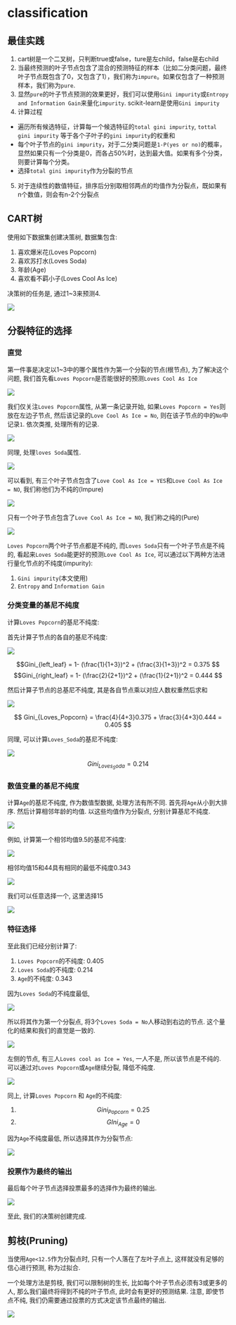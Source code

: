 # classification

## 最佳实践

1. cart树是一个二叉树，只判断true或false，ture是左child，false是右child
2. 当最终预测的叶子节点包含了混合的预测特征的样本（比如二分类问题，最终叶子节点既包含了0，又包含了1），我们称为`impure`。如果仅包含了一种预测样本，我们称为`pure`.
3. 显然`pure`的叶子节点预测的效果更好，我们可以使用`Gini impurity`或`Entropy and Information Gain`来量化`impurity`. scikit-learn是使用`Gini impurity`
4. 计算过程
  - 遍历所有候选特征，计算每一个候选特征的`total gini impurity`, `tottal gini impurity` 等于各个子叶子的`gini impurity`的权重和
  - 每个叶子节点的`gini impurity`，对于二分类问题是`1-P(yes or no)`的概率，显然如果只有一个分类是0，而各占50%时，达到最大值。如果有多个分类，则要计算每个分类。
  - 选择`total gini impurity`作为分裂的节点
5. 对于连续性的数值特征，排序后分别取相邻两点的均值作为分裂点，既如果有n个数值，则会有n-2个分裂点

## CART树

使用如下数据集创建决策树, 数据集包含:
1. 喜欢爆米花(Loves Popcorn)
2. 喜欢苏打水(Loves Soda)
3. 年龄(Age)
4. 喜欢看不羁小子(Loves Cool As Ice)

决策树的任务是, 通过1~3来预测4.

![](./CART_分类树/9.png)


## 分裂特征的选择

### 直觉
第一件事是决定以1~3中的哪个属性作为第一个分裂的节点(根节点), 为了解决这个问题, 我们首先看`Loves Popcorn`是否能很好的预测`Loves Cool As Ice`

![](./CART_分类树/10.png)


我们仅关注`Loves Popcorn`属性, 从第一条记录开始, 如果`Loves Popcorn = Yes`则放在左边子节点, 然后该记录的`Love Cool As Ice = No`, 则在该子节点的中的`No`中记录`1`. 依次类推, 处理所有的记录.

![](./CART_分类树/11.gif)


同理, 处理`loves Soda`属性.

![](./CART_分类树/12.png)

可以看到, 有三个叶子节点包含了`Love Cool As Ice = YES`和`Love Cool As Ice = NO`, 我们称他们为不纯的(Impure)

![](./CART_分类树/13.png)

只有一个叶子节点包含了`Love Cool As Ice = NO`, 我们称之纯的(Pure)

![](./CART_分类树/14.png)

`Loves Popcorn`两个叶子节点都是不纯的, 而`Loves Soda`只有一个叶子节点是不纯的, 看起来`Loves Soda`能更好的预测`Love Cool As Ice`, 可以通过以下两种方法进行量化节点的不纯度(impurity):

1. `Gini impurity`(本文使用)
2. `Entropy` and `Information Gain`



### 分类变量的基尼不纯度


计算`Loves Popcorn`的基尼不纯度:

首先计算子节点的各自的基尼不纯度:

![](./CART_分类树/16.gif)

$$Gini_{left_leaf} = 1- (\frac{1}{1+3})^2 + (\frac{3}{1+3})^2 = 0.375 $$
$$Gini_{right_leaf} = 1- (\frac{2}{2+1})^2 + (\frac{1}{2+1})^2 = 0.444 $$

然后计算子节点的总基尼不纯度, 其是各自节点乘以对应人数权重然后求和

![](./CART_分类树/17.gif)

$$ Gini_{Loves_Popcorn} = \frac{4}{4+3}0.375 + \frac{3}{4+3}0.444 = 0.405 $$

同理, 可以计算`Loves_Soda`的基尼不纯度: 

![](./CART_分类树/18.png)
$$ Gini_{Loves_Soda} = 0.214 $$


### 数值变量的基尼不纯度

计算`Age`的基尼不纯度, 作为数值型数据, 处理方法有所不同.
首先将`Age`从小到大排序. 然后计算相邻年龄的均值. 以这些均值作为分裂点, 分别计算基尼不纯度.

![](./CART_分类树/19.gif)

例如, 计算第一个相邻均值9.5的基尼不纯度:

![](./CART_分类树/20.gif)


相邻均值15和44具有相同的最低不纯度0.343

![](./CART_分类树/21.png)

我们可以任意选择一个, 这里选择15

![](./CART_分类树/22.png)

### 特征选择

至此我们已经分别计算了:
1. `Loves Popcorn`的不纯度: 0.405
2. `Loves Soda`的不纯度: 0.214
3. `Age`的不纯度: 0.343

因为`Loves Soda`的不纯度最低,

![](./CART_分类树/23.png)

所以将其作为第一个分裂点, 将3个`Loves Soda = No`人移动到右边的节点. 这个量化的结果和我们的直觉是一致的.

![](./CART_分类树/24.png)

左侧的节点, 有三人`Loves cool as Ice = Yes`, 一人不是, 所以该节点是不纯的. 可以通过对`Loves Popcorn`或`Age`继续分裂, 降低不纯度.


![](./CART_分类树/25.png)

同上, 计算`Loves Popcorn` 和 `Age`的不纯度:
1. $$ Gini_{Popcorn} = 0.25 $$
2. $$ GIni_{Age} = 0 $$

因为`Age`不纯度最低, 所以选择其作为分裂节点:

![](./CART_分类树/26.png)


### 投票作为最终的输出

最后每个叶子节点选择投票最多的选择作为最终的输出.

![](./CART_分类树/28.png)

至此, 我们的决策树创建完成.


## 剪枝(Pruning)

当使用`Age<12.5`作为分裂点时, 只有一个人落在了左叶子点上, 这样就没有足够的信心进行预测, 称为过拟合.

一个处理方法是剪枝, 我们可以限制树的生长, 比如每个叶子节点必须有3或更多的人, 那么我们最终将得到不纯的叶子节点, 此时会有更好的预测结果. 注意, 即使节点不纯, 我们仍需要通过投票的方式决定该节点最终的输出.

![](./CART_分类树/29.png)







